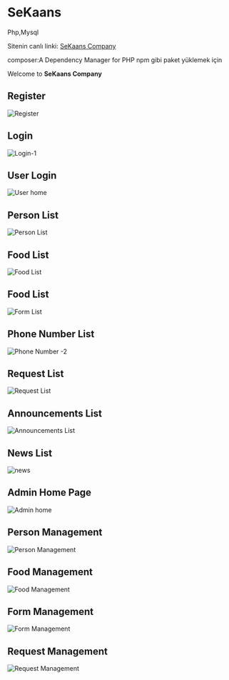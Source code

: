 ﻿# SeKaans 
Php,Mysql

Sitenin canlı linki: [SeKaans Company](http://sekaans.infinityfreeapp.com)

composer:A Dependency Manager for PHP npm gibi paket yüklemek için

Welcome to **SeKaans Company**

## Register
![Register](https://github.com/kaankaltakkiran/SeKaans/assets/98158194/14623d5c-efc8-461b-963f-3789c20a59a4)
## Login
![Login-1](https://github.com/kaankaltakkiran/SeKaans/assets/98158194/1230d05e-9701-462b-9d0e-1a1353c33781)
## User Login
![User home](https://github.com/kaankaltakkiran/SeKaans/assets/98158194/433a1f5a-88be-4862-bb02-83eeac65dfc7)
## Person List
![Person List](https://github.com/kaankaltakkiran/SeKaans/assets/98158194/870754b5-e8f7-4858-8425-8ea190b705f1)
## Food List
![Food List](https://github.com/kaankaltakkiran/SeKaans/assets/98158194/24497e1c-be96-4aee-9e2d-3e896a672e4a)
## Food List
![Form List](https://github.com/kaankaltakkiran/SeKaans/assets/98158194/5897817a-5835-4d75-9eca-602711923c5e)
## Phone Number List
![Phone Number -2](https://github.com/kaankaltakkiran/SeKaans/assets/98158194/fe26a6a3-8466-46c0-b85e-3796ac50f8ca)
## Request List
![Request List](https://github.com/kaankaltakkiran/SeKaans/assets/98158194/11a34cac-4abd-4960-a935-87d13490caa7)
## Announcements List
![Announcements List](https://github.com/kaankaltakkiran/SeKaans/assets/98158194/fb03e5ce-c329-4131-aab9-281ecc802532)
## News List
![news](https://github.com/kaankaltakkiran/SeKaans/assets/98158194/578cf158-8a1c-484f-9050-5ff6257eb8b1)
## Admin Home Page
![Admin home](https://github.com/kaankaltakkiran/SeKaans/assets/98158194/cd2f5c1c-7501-4906-ad65-0c81a2129b30)
## Person Management
![Person Management](https://github.com/kaankaltakkiran/SeKaans/assets/98158194/51dd5ceb-5426-41a8-a8cd-405e9a1774a0)
## Food Management
![Food Management](https://github.com/kaankaltakkiran/SeKaans/assets/98158194/22901d7c-7c47-4aa3-bf61-e5149dbfa42f)
## Form Management
![Form Management](https://github.com/kaankaltakkiran/SeKaans/assets/98158194/3a3de0c8-b26f-437b-90e7-4839a14ac75d)
## Request Management
![Request Management](https://github.com/kaankaltakkiran/SeKaans/assets/98158194/9b7698a1-a98e-4242-9301-a9841be6e331)



